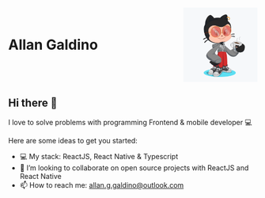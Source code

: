   <h1 style="
    display: flex;
    justify-content: space-between;
    align-items: center;
  ">
    Allan Galdino
    <img src="https://github.com/GaldinoAllan/GaldinoAllan/blob/master/.github/octocat.png" alt="Octocat Allan" height="150" style="margin-left: 64px"/>
  </h1>

## Hi there 👋

I love to solve problems with programming
Frontend & mobile developer :computer:

Here are some ideas to get you started:

- 💻 My stack: ReactJS, React Native & Typescript
- 👯 I’m looking to collaborate on open source projects with ReactJS and React Native
- 📫 How to reach me: allan.g.galdino@outlook.com
